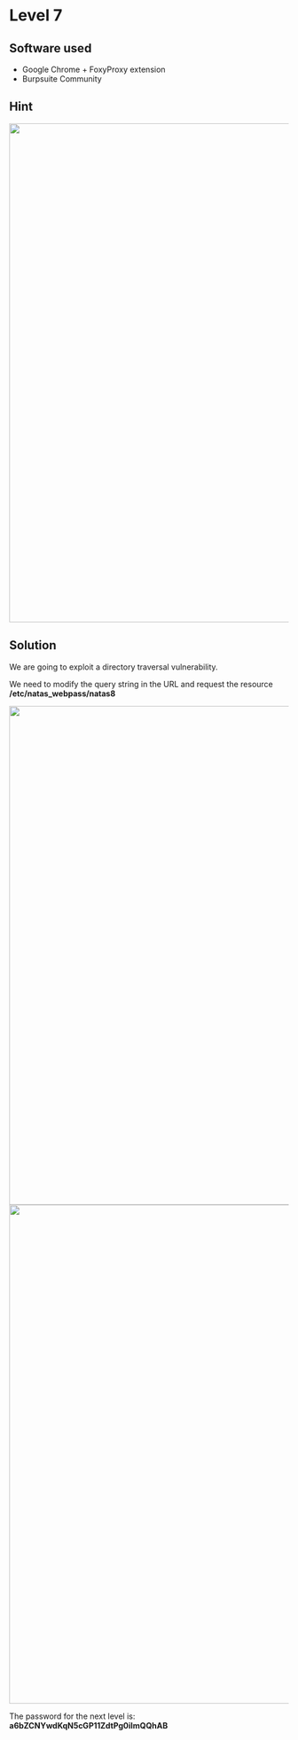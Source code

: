 # Level 7

## Software used
- Google Chrome + FoxyProxy extension
- Burpsuite Community

## Hint

<img src="https://user-images.githubusercontent.com/110602224/235362995-196116b7-c455-4161-b459-f479da124c0e.png" width=900 height=auto>

## Solution

We are going to exploit a directory traversal vulnerability.

We need to modify the query string in the URL and request the resource **/etc/natas_webpass/natas8**

<img src="https://user-images.githubusercontent.com/110602224/235363452-aae0f773-3ab2-4dd7-9099-9beaef9d242f.png" width=900 height=auto>

<img src="https://user-images.githubusercontent.com/110602224/235363648-08e2a29a-aeaf-477a-9cfd-40462ae2ce99.png" width=900 height=auto>

The password for the next level is: **a6bZCNYwdKqN5cGP11ZdtPg0iImQQhAB**
